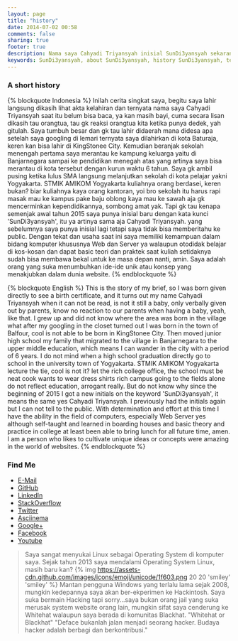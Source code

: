 ```yaml
---
layout: page
title: "history"
date: 2014-07-02 00:58
comments: false
sharing: true
footer: true
description: Nama saya Cahyadi Triyansyah inisial SunDi3yansyah sekarang saya sedang melanjutkan college (study) di Yogyakrata tepatnya di STMIK Amikom Yogyakarta
keywords: SunDi3yansyah, about SunDi3yansyah, history SunDi3yansyah, tentang SunDi3yansyah, sejarah SunDi3yansyah, mengenai SunDi3yansyah, Cahyadi Triyansyah, programmer, coder, sysadmin server
---
```


### A short history

{% blockquote Indonesia %}
Inilah cerita singkat saya, begitu saya lahir langsung dikasih lihat akta kelahiran dan ternyata nama saya Cahyadi Triyansyah saat itu belum bisa baca, ya kan masih bayi, cuma secara lisan dikasih tau orangtua, tau gk reaksi orangtua kita ketika punya dedek, yah gitulah. Saya tumbuh besar dan gk tau lahir didaerah mana didesa apa setelah saya googling di lemari ternyata saya dilahirkan di kota Baturaja, keren kan bisa lahir di KingStonee City. Kemudian beranjak sekolah menengah pertama saya merantau ke kampung keluarga yaitu di Banjarnegara sampai ke pendidikan menegah atas yang artinya saya bisa merantau di kota tersebut dengan kurun waktu 6 tahun. Saya gk ambil pusing ketika lulus SMA langsung melanjutkan sekolah di kota pelajar yakni Yogyakarta. STMIK AMIKOM Yogyakarta kuliahnya orang berdasei, keren bukan? biar kuliahnya kaya orang kantoran, yoi bro sekolah itu harus rapi masak mau ke kampus pake baju oblong kaya mau ke sawah aja gk mencerminkan kependidikannya, sombong amat yak. Tapi gk tau kenapa semenjak awal tahun 2015 saya punya inisial baru dengan kata kunci 'SunDi3yansyah', itu ya artinya sama aja Cahyadi Triyansyah. yang sebelumnya saya punya inisial lagi tetapi saya tidak bisa memberitahu ke public. Dengan tekat dan usaha saat ini saya memiliki kemampuan dalam bidang komputer khususnya Web dan Server ya walaupun otodidak belajar di kos-kosan dan dapat basic teori dan praktek saat kuliah setidaknya sudah bisa membawa bekal untuk ke masa depan nanti, amin. Saya adalah orang yang suka menumbuhkan ide-ide unik atau konsep yang menakjubkan dalam dunia website.
{% endblockquote %}

{% blockquote English %}
This is the story of my brief, so I was born given directly to see a birth certificate, and it turns out my name Cahyadi Triyansyah when it can not be read, is not it still a baby, only verbally given out by parents, know no reaction to our parents when having a baby, yeah, like that. I grew up and did not know where the area was born in the village what after my googling in the closet turned out I was born in the town of Balfour, cool is not able to be born in KingStonee City. Then moved junior high school my family that migrated to the village in Banjarnegara to the upper middle education, which means I can wander in the city with a period of 6 years. I do not mind when a high school graduation directly go to school in the university town of Yogyakarta. STMIK AMIKOM Yogyakarta lecture the tie, cool is not it? let the rich college office, the school must be neat cook wants to wear dress shirts rich campus going to the fields alone do not reflect education, arrogant really. But do not know why since the beginning of 2015 I got a new initials on the keyword 'SunDi3yansyah', it means the same yes Cahyadi Triyansyah. I previously had the initials again but I can not tell to the public. With determination and effort at this time I have the ability in the field of computers, especially Web Server yes although self-taught and learned in boarding houses and basic theory and practice in college at least been able to bring lunch for all future time, amen. I am a person who likes to cultivate unique ideas or concepts were amazing in the world of websites.
{% endblockquote %}

### Find Me
<div id="find_me_on_history">
<ul class="find_me_on_history">

<li><i class="fa fa-envelope"></i> <a href="mailto:sundi3yansyah@gmail.com">E-Mail</a></li>

<li><i class="fa fa-github"></i> <a href="https://github.com/SunDi3yansyah" target="_blank">GitHub</a></li>

<li><i class="fa fa-linkedin-square"></i> <a href="https://www..linkedin.com/in/SunDi3yansyah" target="_blank">LinkedIn</a></li>

<li><i class="fa fa-stackoverflow"></i> <a href="http://stackoverflow.com/users/3757627/sundi3yansyah" target="_blank">StackOverflow</a></li>

<li><i class="fa fa-twitter"></i> <a href="https://twitter.com/SunDi3yansyah" target="_blank">Twitter</a></li>

<li><i class="fa fa-youtube-play"></i> <a href="https://asciinema.org/~SunDi3yansyah" target="_blank">Asciinema</a></li>

<li><i class="fa fa-google-plus"></i> <a href="https://plus.google.com/u/0/+SunDi3yansyahLibrary" target="_blank">Google+</a></li>

<li><i class="fa fa-facebook-square"></i> <a href="https://www.facebook.com/SunDi3yansyah" target="_blank">Facebook</a></li>

<li><i class="fa fa-youtube-square"></i> <a href="https://www.youtube.com/user/zpqwify" target="_blank">Youtube</a></li>

</ul>
</div>

> Saya sangat menyukai Linux sebagai Operating System di komputer saya. Sejak tahun 2013 saya mendalami Operating System Linux, masih baru kan? {% img https://assets-cdn.github.com/images/icons/emoji/unicode/1f603.png 20 20 'smiley' 'smiley' %} Mantan pengguna Windows yang terlalu lama sejak 2008, mungkin kedepannya saya akan ber-ekperimen ke Hackintosh. Saya suka bermain Hacking tapi sorry...saya bukan orang jail yang suka merusak system website orang lain, mungkin sifat saya cenderung ke Whitehat walaupun saya berada di komunitas Blackhat. "Whitehat or Blackhat"
"Deface bukanlah jalan menjadi seorang hacker. Budaya hacker adalah berbagi dan berkontribusi."